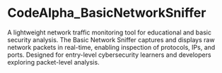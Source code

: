 # CodeAlpha_BasicNetworkSniffer
A lightweight network traffic monitoring tool for educational and basic security analysis. The Basic Network Sniffer captures and displays raw network packets in real-time, enabling inspection of protocols, IPs, and ports. Designed for entry-level cybersecurity learners and developers exploring packet-level analysis.
